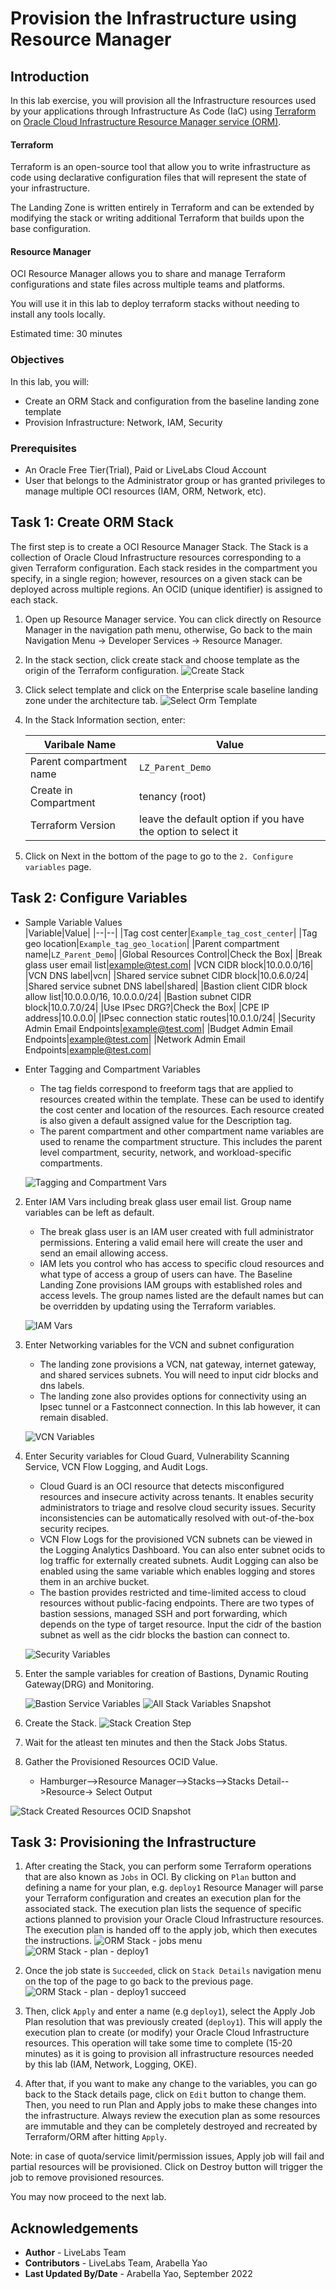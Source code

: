 # Provision the Infrastructure using Resource Manager

## Introduction

In this lab exercise, you will provision all the Infrastructure resources used by your applications through Infrastructure As Code (IaC) using [Terraform](https://www.terraform.io) on [Oracle Cloud Infrastructure Resource Manager service (ORM)](https://docs.oracle.com/en-us/iaas/Content/ResourceManager/Concepts/resourcemanager.htm).  

#### Terraform
Terraform is an open-source tool that allow you to write infrastructure as code using declarative configuration files that will represent the state of your infrastructure. 

The Landing Zone is written entirely in Terraform and can be extended by modifying the stack or writing additional Terraform that builds upon the base configuration.

#### Resource Manager
OCI Resource Manager allows you to share and manage Terraform configurations and state files across multiple teams and platforms. 

You will use it in this lab to deploy terraform stacks without needing to install any tools locally.

Estimated time: 30 minutes

### Objectives

In this lab, you will:

* Create an ORM Stack and configuration from the baseline landing zone template
* Provision Infrastructure: Network, IAM, Security

### Prerequisites

* An Oracle Free Tier(Trial), Paid or LiveLabs Cloud Account
* User that belongs to the Administrator group or has granted privileges to manage multiple OCI resources (IAM, ORM, Network, etc).


## Task 1: Create ORM Stack

The first step is to create a OCI Resource Manager Stack. The Stack is a collection of Oracle Cloud Infrastructure resources corresponding to a given Terraform configuration. Each stack resides in the compartment you specify, in a single region; however, resources on a given stack can be deployed across multiple regions. An OCID (unique identifier) is assigned to each stack.

1. Open up Resource Manager service. You can click directly on Resource Manager in the navigation path menu, otherwise, Go back to the main Navigation Menu -> Developer Services -> Resource Manager.

2. In the stack section, click create stack and choose template as the origin of the Terraform configuration.
    ![Create Stack](./images/create-stack.png)

3. Click select template and click on the Enterprise scale baseline landing zone under the architecture tab.
    ![Select Orm Template](./images/browse-orm-templates.png)

4. In the Stack Information section, enter:

    |Varibale Name|Value|
    |--|--|
    |Parent compartment name|`LZ_Parent_Demo`|
    |Create in Compartment| tenancy (root)|
    |Terraform Version| leave the default option if you have the option to select it|

5. Click on Next in the bottom of the page to go to the `2. Configure variables` page.

## Task 2: Configure Variables

* Sample Variable Values   
    |Variable|Value|
    |--|--|
    |Tag cost center|`Example_tag_cost_center`|
    |Tag geo location|`Example_tag_geo_location`|
    |Parent compartment name|`LZ_Parent_Demo`|
    |Global Resources Control|Check the Box|
    |Break glass user email list|example@test.com|
    |VCN CIDR block|10.0.0.0/16|
    |VCN DNS label|vcn|
    |Shared service subnet CIDR block|10.0.6.0/24|
    |Shared service subnet DNS label|shared|
    |Bastion client CIDR block allow list|10.0.0.0/16, 10.0.0.0/24|
    |Bastion subnet CIDR block|10.0.7.0/24|
    |Use IPsec DRG?|Check the Box|
    |CPE IP address|10.0.0.0|
    |IPsec connection static routes|10.0.1.0/24|
    |Security Admin Email Endpoints|example@test.com|
    |Budget Admin Email Endpoints|example@test.com|
    |Network Admin Email Endpoints|example@test.com|
    
* Enter Tagging and Compartment Variables

    * The tag fields correspond to freeform tags that are applied to resources created within the template. These can be used to identify the cost center and location of the resources. Each resource created is also given a default assigned value for the Description tag.
    * The parent compartment and other compartment name variables are used to rename the compartment structure. This includes the parent level compartment, security, network, and workload-specific compartments.

    ![Tagging and Compartment Vars](./images/variables-tagging-compartment.png)

2. Enter IAM Vars including break glass user email list. Group name variables can be left as default.

    * The break glass user is an IAM user created with full administrator permissions. Entering a valid email here will create the user and send an email allowing access.
    * IAM lets you control who has access to specific cloud resources and what type of access a group of users can have. The Baseline Landing Zone provisions IAM groups with established roles and access levels. The group names listed are the default names but can be overridden by updating using the Terraform variables. 

    ![IAM Vars](./images/variables-iam.png)

3. Enter Networking variables for the VCN and subnet configuration

    * The landing zone provisions a VCN, nat gateway, internet gateway, and shared services subnets. You will need to input cidr blocks and dns labels.
    * The landing zone also provides options for connectivity using an Ipsec tunnel or a Fastconnect connection. In this lab however, it can remain disabled.

    ![VCN Variables](./images/landing-zone-baseline-variable-2.png)

4. Enter Security variables for Cloud Guard, Vulnerability Scanning Service, VCN Flow Logging, and Audit Logs.

    * Cloud Guard is an OCI resource that detects misconfigured resources and insecure activity across tenants. It enables security administrators to triage and resolve cloud security issues. Security inconsistencies can be automatically resolved with out-of-the-box security recipes.
    * VCN Flow Logs for the provisioned VCN subnets can be viewed in the Logging Analytics Dashboard. You can also enter subnet ocids to log traffic for externally created subnets. Audit Logging can also be enabled using the same variable which enables logging and stores them in an archive bucket.
    * The bastion provides restricted and time-limited access to cloud resources without public-facing endpoints. There are two types of bastion sessions, managed SSH and port forwarding, which depends on the type of target resource. Input the cidr of the bastion subnet as well as the cidr blocks the bastion can connect to.

    ![Security Variables](./images/landing-zone-baseline-variable-3.png)

5. Enter the sample variables for creation of Bastions, Dynamic Routing Gateway(DRG) and Monitoring. 

    ![Bastion Service Variables](./images/landing-zone-baseline-variable-4.png)
    ![All Stack Variables Snapshot](./images/landing-zone-baseline-variable-6.png)
    

6. Create the Stack.
    ![Stack Creation Step](./images/landing-zone-stack-info.png)
    
7. Wait for the atleast ten minutes and then the Stack Jobs Status. 

8. Gather the Provisioned Resources OCID Value. 
    * Hamburger-->Resource Manager-->Stacks-->Stacks Detail-->Resource-> Select Output 

![Stack Created Resources OCID Snapshot](./images/landing-zone-stack-output.png)



## Task 3: Provisioning the Infrastructure

1. After creating the Stack, you can perform some Terraform operations that are also known as `Jobs` in OCI. By clicking on `Plan` button and defining a name for your plan, e.g. `deploy1` Resource Manager will parse your Terraform configuration and creates an execution plan for the associated stack. The execution plan lists the sequence of specific actions planned to provision your Oracle Cloud Infrastructure resources. The execution plan is handed off to the apply job, which then executes the instructions.
    ![ORM Stack - jobs menu](./images/oci-orm-jobs-menu.png)
    ![ORM Stack - plan - deploy1](./images/oci-orm-plan-deploy1.png)


2. Once the job state is `Succeeded`, click on `Stack Details` navigation menu on the top of the page to go back to the previous page. 
    ![ORM Stack - plan - deploy1 succeed](./images/oci-orm-plan-deploy1-succeed.png)


3. Then, click `Apply` and enter a name (e.g `deploy1`), select the Apply Job Plan resolution that was previously created (`deploy1`). This will apply the execution plan to create (or modify) your Oracle Cloud Infrastructure resources. This operation will take some time to complete (15-20 minutes) as it is going to provision all infrastructure resources needed by this lab (IAM, Network, Logging, OKE).

4. After that, if you want to make any change to the variables, you can go back to the Stack details page, click on `Edit` button to change them. Then, you need to run Plan and Apply jobs to make these changes into the infrastructure. Always review the execution plan as some resources are immutable and they can be completely destroyed and recreated by Terraform/ORM after hitting `Apply`.

Note: in case of quota/service limit/permission issues, Apply job will fail and partial resources will be provisioned. Click on Destroy button will trigger the job to remove provisioned resources. 

You may now proceed to the next lab.


## Acknowledgements

* **Author** - LiveLabs Team
* **Contributors** - LiveLabs Team, Arabella Yao
* **Last Updated By/Date** - Arabella Yao, September 2022


